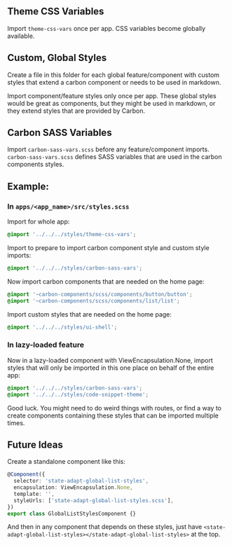 ## Theme CSS Variables

Import `theme-css-vars` once per app. CSS variables become globally available.

## Custom, Global Styles

Create a file in this folder for each global feature/component with custom styles that extend a carbon component or needs to be used in markdown.

Import component/feature styles only once per app. These global styles would be great as components, but they might be used in markdown, or they extend styles that are provided by Carbon.

## Carbon SASS Variables

Import `carbon-sass-vars.scss` before any feature/component imports. `carbon-sass-vars.scss` defines SASS variables that are used in the carbon components styles.

## Example:

### In `apps/<app_name>/src/styles.scss`

Import for whole app:

```scss
@import '../../../styles/theme-css-vars';
```

Import to prepare to import carbon component style and custom style imports:

```scss
@import '../../../styles/carbon-sass-vars';
```

Now import carbon components that are needed on the home page:

```scss
@import '~carbon-components/scss/components/button/button';
@import '~carbon-components/scss/components/list/list';
```

Import custom styles that are needed on the home page:

```scss
@import '../../../styles/ui-shell';
```

### In lazy-loaded feature

Now in a lazy-loaded component with ViewEncapsulation.None, import styles that will only be imported in this one place on behalf of the entire app:

```scss
@import '../../../styles/carbon-sass-vars';
@import '../../../styles/code-snippet-theme';
```

Good luck. You might need to do weird things with routes, or find a way to create components containing these styles that can be imported multiple times.

## Future Ideas

Create a standalone component like this:

```typescript
@Component({
  selector: 'state-adapt-global-list-styles',
  encapsulation: ViewEncapsulation.None,
  template: '',
  styleUrls: ['state-adapt-global-list-styles.scss'],
})
export class GlobalListStylesComponent {}
```

And then in any component that depends on these styles, just have `<state-adapt-global-list-styles></state-adapt-global-list-styles>` at the top.
